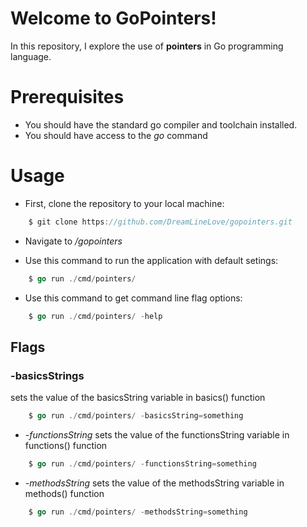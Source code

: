 # Welcome to GoPointers!
In this repository, I explore the use of **pointers** in Go programming language.

# Prerequisites
- You should have the standard go compiler and toolchain installed.
- You should have access to the *go* command

# Usage
- First, clone the repository to your local machine:
```go
    $ git clone https://github.com/DreamLineLove/gopointers.git
```

- Navigate to */gopointers*

- Use this command to run the application with default setings:
```go
    $ go run ./cmd/pointers/
```

- Use this command to get command line flag options:
```go
    $ go run ./cmd/pointers/ -help
```

## Flags
### -basicsStrings
sets the value of the basicsString variable in basics() function
```go
    $ go run ./cmd/pointers/ -basicsString=something
```

- *-functionsString* sets the value of the functionsString variable in functions() function
```go
    $ go run ./cmd/pointers/ -functionsString=something
```

- *-methodsString* sets the value of the methodsString variable in methods() function
```go
    $ go run ./cmd/pointers/ -methodsString=something
```

